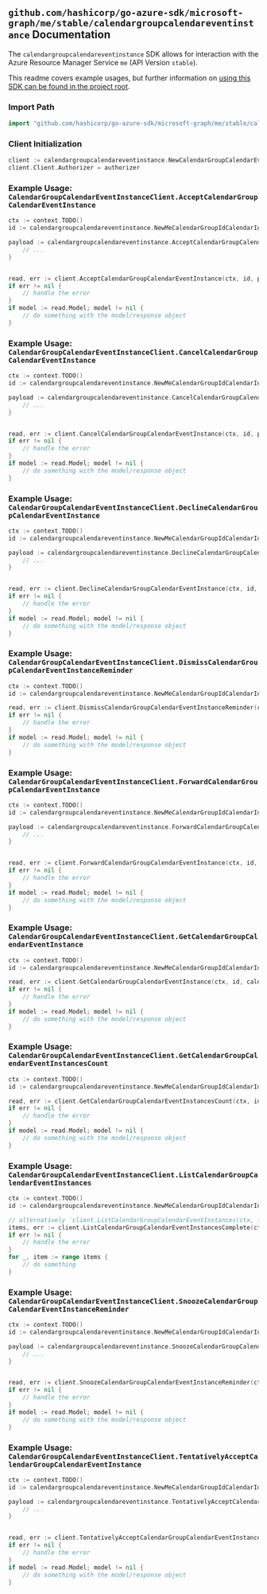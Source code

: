 
## `github.com/hashicorp/go-azure-sdk/microsoft-graph/me/stable/calendargroupcalendareventinstance` Documentation

The `calendargroupcalendareventinstance` SDK allows for interaction with the Azure Resource Manager Service `me` (API Version `stable`).

This readme covers example usages, but further information on [using this SDK can be found in the project root](https://github.com/hashicorp/go-azure-sdk/tree/main/docs).

### Import Path

```go
import "github.com/hashicorp/go-azure-sdk/microsoft-graph/me/stable/calendargroupcalendareventinstance"
```


### Client Initialization

```go
client := calendargroupcalendareventinstance.NewCalendarGroupCalendarEventInstanceClientWithBaseURI("https://management.azure.com")
client.Client.Authorizer = authorizer
```


### Example Usage: `CalendarGroupCalendarEventInstanceClient.AcceptCalendarGroupCalendarEventInstance`

```go
ctx := context.TODO()
id := calendargroupcalendareventinstance.NewMeCalendarGroupIdCalendarIdEventIdInstanceID("calendarGroupIdValue", "calendarIdValue", "eventIdValue", "eventId1Value")

payload := calendargroupcalendareventinstance.AcceptCalendarGroupCalendarEventInstanceRequest{
	// ...
}


read, err := client.AcceptCalendarGroupCalendarEventInstance(ctx, id, payload)
if err != nil {
	// handle the error
}
if model := read.Model; model != nil {
	// do something with the model/response object
}
```


### Example Usage: `CalendarGroupCalendarEventInstanceClient.CancelCalendarGroupCalendarEventInstance`

```go
ctx := context.TODO()
id := calendargroupcalendareventinstance.NewMeCalendarGroupIdCalendarIdEventIdInstanceID("calendarGroupIdValue", "calendarIdValue", "eventIdValue", "eventId1Value")

payload := calendargroupcalendareventinstance.CancelCalendarGroupCalendarEventInstanceRequest{
	// ...
}


read, err := client.CancelCalendarGroupCalendarEventInstance(ctx, id, payload)
if err != nil {
	// handle the error
}
if model := read.Model; model != nil {
	// do something with the model/response object
}
```


### Example Usage: `CalendarGroupCalendarEventInstanceClient.DeclineCalendarGroupCalendarEventInstance`

```go
ctx := context.TODO()
id := calendargroupcalendareventinstance.NewMeCalendarGroupIdCalendarIdEventIdInstanceID("calendarGroupIdValue", "calendarIdValue", "eventIdValue", "eventId1Value")

payload := calendargroupcalendareventinstance.DeclineCalendarGroupCalendarEventInstanceRequest{
	// ...
}


read, err := client.DeclineCalendarGroupCalendarEventInstance(ctx, id, payload)
if err != nil {
	// handle the error
}
if model := read.Model; model != nil {
	// do something with the model/response object
}
```


### Example Usage: `CalendarGroupCalendarEventInstanceClient.DismissCalendarGroupCalendarEventInstanceReminder`

```go
ctx := context.TODO()
id := calendargroupcalendareventinstance.NewMeCalendarGroupIdCalendarIdEventIdInstanceID("calendarGroupIdValue", "calendarIdValue", "eventIdValue", "eventId1Value")

read, err := client.DismissCalendarGroupCalendarEventInstanceReminder(ctx, id)
if err != nil {
	// handle the error
}
if model := read.Model; model != nil {
	// do something with the model/response object
}
```


### Example Usage: `CalendarGroupCalendarEventInstanceClient.ForwardCalendarGroupCalendarEventInstance`

```go
ctx := context.TODO()
id := calendargroupcalendareventinstance.NewMeCalendarGroupIdCalendarIdEventIdInstanceID("calendarGroupIdValue", "calendarIdValue", "eventIdValue", "eventId1Value")

payload := calendargroupcalendareventinstance.ForwardCalendarGroupCalendarEventInstanceRequest{
	// ...
}


read, err := client.ForwardCalendarGroupCalendarEventInstance(ctx, id, payload)
if err != nil {
	// handle the error
}
if model := read.Model; model != nil {
	// do something with the model/response object
}
```


### Example Usage: `CalendarGroupCalendarEventInstanceClient.GetCalendarGroupCalendarEventInstance`

```go
ctx := context.TODO()
id := calendargroupcalendareventinstance.NewMeCalendarGroupIdCalendarIdEventIdInstanceID("calendarGroupIdValue", "calendarIdValue", "eventIdValue", "eventId1Value")

read, err := client.GetCalendarGroupCalendarEventInstance(ctx, id, calendargroupcalendareventinstance.DefaultGetCalendarGroupCalendarEventInstanceOperationOptions())
if err != nil {
	// handle the error
}
if model := read.Model; model != nil {
	// do something with the model/response object
}
```


### Example Usage: `CalendarGroupCalendarEventInstanceClient.GetCalendarGroupCalendarEventInstancesCount`

```go
ctx := context.TODO()
id := calendargroupcalendareventinstance.NewMeCalendarGroupIdCalendarIdEventID("calendarGroupIdValue", "calendarIdValue", "eventIdValue")

read, err := client.GetCalendarGroupCalendarEventInstancesCount(ctx, id, calendargroupcalendareventinstance.DefaultGetCalendarGroupCalendarEventInstancesCountOperationOptions())
if err != nil {
	// handle the error
}
if model := read.Model; model != nil {
	// do something with the model/response object
}
```


### Example Usage: `CalendarGroupCalendarEventInstanceClient.ListCalendarGroupCalendarEventInstances`

```go
ctx := context.TODO()
id := calendargroupcalendareventinstance.NewMeCalendarGroupIdCalendarIdEventID("calendarGroupIdValue", "calendarIdValue", "eventIdValue")

// alternatively `client.ListCalendarGroupCalendarEventInstances(ctx, id, calendargroupcalendareventinstance.DefaultListCalendarGroupCalendarEventInstancesOperationOptions())` can be used to do batched pagination
items, err := client.ListCalendarGroupCalendarEventInstancesComplete(ctx, id, calendargroupcalendareventinstance.DefaultListCalendarGroupCalendarEventInstancesOperationOptions())
if err != nil {
	// handle the error
}
for _, item := range items {
	// do something
}
```


### Example Usage: `CalendarGroupCalendarEventInstanceClient.SnoozeCalendarGroupCalendarEventInstanceReminder`

```go
ctx := context.TODO()
id := calendargroupcalendareventinstance.NewMeCalendarGroupIdCalendarIdEventIdInstanceID("calendarGroupIdValue", "calendarIdValue", "eventIdValue", "eventId1Value")

payload := calendargroupcalendareventinstance.SnoozeCalendarGroupCalendarEventInstanceReminderRequest{
	// ...
}


read, err := client.SnoozeCalendarGroupCalendarEventInstanceReminder(ctx, id, payload)
if err != nil {
	// handle the error
}
if model := read.Model; model != nil {
	// do something with the model/response object
}
```


### Example Usage: `CalendarGroupCalendarEventInstanceClient.TentativelyAcceptCalendarGroupCalendarEventInstance`

```go
ctx := context.TODO()
id := calendargroupcalendareventinstance.NewMeCalendarGroupIdCalendarIdEventIdInstanceID("calendarGroupIdValue", "calendarIdValue", "eventIdValue", "eventId1Value")

payload := calendargroupcalendareventinstance.TentativelyAcceptCalendarGroupCalendarEventInstanceRequest{
	// ...
}


read, err := client.TentativelyAcceptCalendarGroupCalendarEventInstance(ctx, id, payload)
if err != nil {
	// handle the error
}
if model := read.Model; model != nil {
	// do something with the model/response object
}
```
